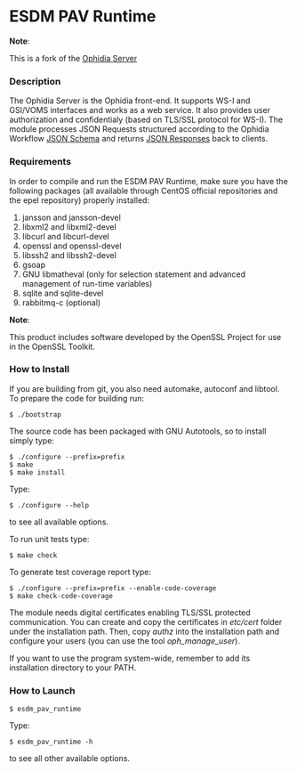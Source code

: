 # ESDM PAV Runtime 

**Note**:

This is a fork of the [Ophidia Server](https://github.com/OphidiaBigData/ophidia-server)

### Description

The Ophidia Server is the Ophidia front-end. It supports WS-I and GSI/VOMS interfaces and works as a web service.
It also provides user authorization and confidentialy (based on TLS/SSL protocol for WS-I).
The module processes JSON Requests structured according to the Ophidia Workflow [JSON Schema](http://ophidia.cmcc.it/documentation/users/appendix/json_request.html) and returns [JSON Responses](http://ophidia.cmcc.it/documentation/users/appendix/json_response.html) back to clients.

### Requirements

In order to compile and run the ESDM PAV Runtime, make sure you have the following packages (all available through CentOS official repositories and the epel repository) properly installed:

1. jansson and jansson-devel
2. libxml2 and libxml2-devel
3. libcurl and libcurl-devel
4. openssl and openssl-devel
5. libssh2 and libssh2-devel
6. gsoap
7. GNU libmatheval (only for selection statement and advanced management of run-time variables)
8. sqlite and sqlite-devel
9. rabbitmq-c (optional)

**Note**:

This product includes software developed by the OpenSSL Project for use in the OpenSSL Toolkit.

### How to Install

If you are building from git, you also need automake, autoconf and libtool. To prepare the code for building run:

```
$ ./bootstrap 
```

The source code has been packaged with GNU Autotools, so to install simply type:

```
$ ./configure --prefix=prefix
$ make
$ make install
```

Type:

```
$ ./configure --help
```

to see all available options.

To run unit tests type:

```
$ make check
```

To generate test coverage report type:

```
$ ./configure --prefix=prefix --enable-code-coverage
$ make check-code-coverage
```

The module needs digital certificates enabling TLS/SSL protected communication. You can create and copy the certificates in *etc/cert* folder under the installation path.  Then, copy *authz* into the installation path and configure your users (you can use the tool *oph\_manage\_user*).

If you want to use the program system-wide, remember to add its installation directory to your PATH.

### How to Launch

```
$ esdm_pav_runtime
```

Type:

```
$ esdm_pav_runtime -h
```

to see all other available options.

